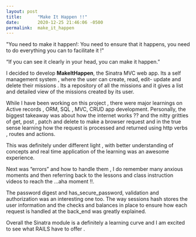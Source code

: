 ```yaml
---
layout: post
title:      "Make It Happen !!"
date:       2020-12-25 21:46:06 -0500
permalink:  make_it_happen
---
```





"You need to make it happen!: You need to ensure that it happens, you need to do everything you can to facilitate it !"


“If you can see it clearly in your head, you can make it happen.”

I decided to develop **MakeItHappen**, the Sinatra MVC web app. Its a self management system , where the user can create, read, edit- update and delete their missions . Its a repository of all the missions and  it gives a list and detailed view of the missions created by its user.

While I have been working on this project , there were major learnings on Active records , ORM, SQL , MVC, CRUD app development. Personally, the biggest takeaway was about how the internet works ?? and the nitty gritties of get, post , patch and delete to make a browser request and in the true sense learning how the request is processed and returned using http verbs , routes and actions. 

This was definitely under different light , with better understanding of concepts and real time application of the learning was an awesome experience.

Next was “errors” and how to handle them , I do remember many anxious moments and then referring back to the lessons and class instruction videos to reach the ...aha moment !!.

The password digest and has_secure_password, validation and authorization was an interesting one too. The way sessions hash stores the user information and the checks and balances in place to ensure how each request is handled at the back_end was greatly explained.

Overall the Sinatra module is a definitely a learning curve and I am excited to see what RAILS have to offer .



